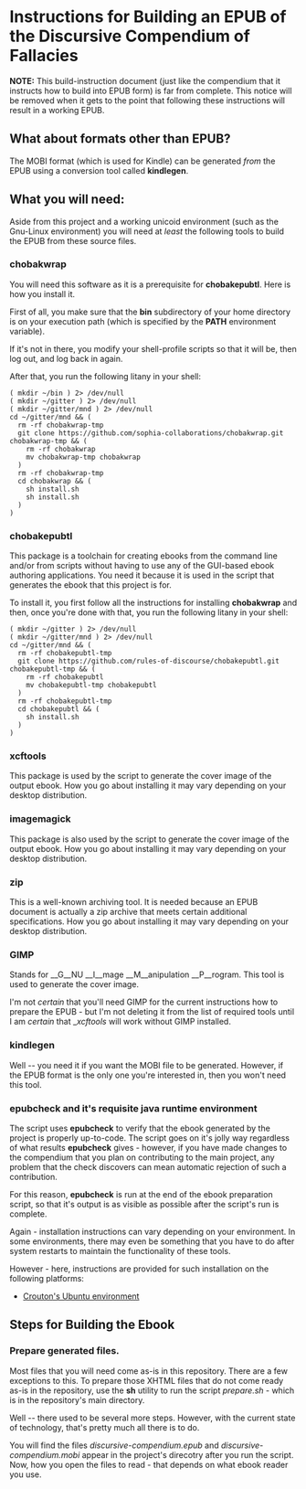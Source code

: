 # Instructions for Building an EPUB of the Discursive Compendium of Fallacies
__NOTE:__ This build-instruction document (just like the
compendium that it instructs how to build into EPUB form)
is far from complete.
This notice will be removed when it gets to the point that
following these instructions will result in a working EPUB.

## What about formats other than EPUB?
The MOBI format (which is used for Kindle) can be generated _from_
the EPUB using a conversion tool called __kindlegen__.

## What you will need:
Aside from this project and a working unicoid environment
(such as the Gnu-Linux environment) you will need at _least_
the following tools to build the EPUB from these source files.

### chobakwrap
You will need this software as it is a prerequisite
for __chobakepubtl__. Here is how you install it.

First of all, you make sure that the __bin__ subdirectory
of your home directory is on your execution path
(which is specified by the __PATH__ environment variable).

If it's not in there, you modify your shell-profile scripts
so that it will be, then log out, and log back in again.

After that, you run the following litany in your shell:

    ( mkdir ~/bin ) 2> /dev/null
    ( mkdir ~/gitter ) 2> /dev/null
    ( mkdir ~/gitter/mnd ) 2> /dev/null
    cd ~/gitter/mnd && (
      rm -rf chobakwrap-tmp
      git clone https://github.com/sophia-collaborations/chobakwrap.git chobakwrap-tmp && (
        rm -rf chobakwrap
        mv chobakwrap-tmp chobakwrap
      )
      rm -rf chobakwrap-tmp
      cd chobakwrap && (
        sh install.sh
        sh install.sh
      )
    )

### chobakepubtl
This package is a toolchain for creating ebooks from the
command line and/or from scripts without having to use
any of the GUI-based ebook authoring applications.
You need it because it is used in the script that
generates the ebook that this project is for.

To install it, you first follow all the instructions
for installing __chobakwrap__ and then,
once you're done with that, you run the following
litany in your shell:

    ( mkdir ~/gitter ) 2> /dev/null
    ( mkdir ~/gitter/mnd ) 2> /dev/null
    cd ~/gitter/mnd && (
      rm -rf chobakepubtl-tmp
      git clone https://github.com/rules-of-discourse/chobakepubtl.git chobakepubtl-tmp && (
        rm -rf chobakepubtl
        mv chobakepubtl-tmp chobakepubtl
      )
      rm -rf chobakepubtl-tmp
      cd chobakepubtl && (
        sh install.sh
      )
    )


### xcftools
This package is used by the script to generate
the cover image of the output ebook.
How you go about installing it may
vary depending on your desktop distribution.

### imagemagick
This package is also used by the script to generate
the cover image of the output ebook.
How you go about installing it may
vary depending on your desktop distribution.

### zip
This is a well-known archiving tool.
It is needed because an EPUB document
is actually a zip archive that meets
certain additional specifications.
How you go about installing it may
vary depending on your desktop distribution.

### GIMP
Stands for __G__NU __I__mage __M__anipulation __P__rogram.
This tool is used to generate the cover image.

I'm not _certain_ that you'll need GIMP for the current
instructions how to prepare the EPUB - but I'm not
deleting it from the list of required tools until I am
_certain_ that __xcftools_ will work without GIMP installed.

### kindlegen
Well \-\- you need it if you want the MOBI file to be generated.
However, if the EPUB format is the only one you're interested in,
then you won't need this tool.

### epubcheck and it's requisite java runtime environment
The script uses __epubcheck__ to verify that the ebook
generated by the project is properly up\-to\-code.
The script goes on it's jolly way regardless of what
results __epubcheck__ gives \- however, if you have
made changes to the compendium that you plan on
contributing to the main project, any problem
that the check discovers can mean automatic rejection
of such a contribution.

For this reason, __epubcheck__ is run at the end of
the ebook preparation script, so that it's output is
as visible as possible after the script's run is complete.

Again - installation instructions can vary depending on your
environment.
In some environments, there may even be something that you
have to do after system restarts to maintain the functionality
of these tools.

However \- here, instructions are provided for such installation
on the following platforms:

  * [Crouton's Ubuntu environment](doc/epubcheck-java/crouton-ubuntu.md)

## Steps for Building the Ebook

### Prepare generated files.
Most files that you will need
come as-is in this repository.
There are a few exceptions to this.
To prepare those XHTML files that
do not come ready as-is in the repository,
use the __sh__ utility to run the
script _prepare.sh_ - which is in the
repository's main directory.

Well \-\- there used to be several
more steps.
However, with the current state
of technology, that's pretty much
all there is to do.

You will find the files _discursive-compendium.epub_
and _discursive-compendium.mobi_ appear in the
project's direcotry after you run the script.
Now, how you open the files to read \-
that depends on what ebook reader you use.






